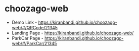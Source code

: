 # choozago-web

* Demo Link - https://kiranbandi.github.io/choozago-web/#/QRCode/21345
* Landing Page - https://kiranbandi.github.io/choozago-web/
* ParkCar Page - https://kiranbandi.github.io/choozago-web/#/ParkCar/21345
